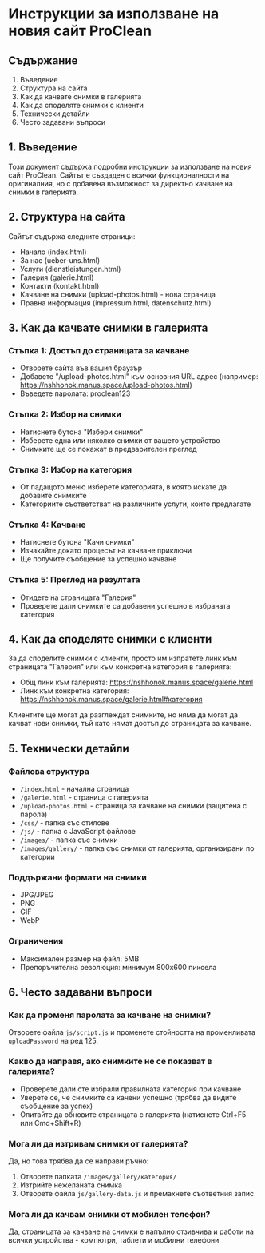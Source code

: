 # Инструкции за използване на новия сайт ProClean

## Съдържание
1. Въведение
2. Структура на сайта
3. Как да качвате снимки в галерията
4. Как да споделяте снимки с клиенти
5. Технически детайли
6. Често задавани въпроси

## 1. Въведение

Този документ съдържа подробни инструкции за използване на новия сайт ProClean. Сайтът е създаден с всички функционалности на оригиналния, но с добавена възможност за директно качване на снимки в галерията.

## 2. Структура на сайта

Сайтът съдържа следните страници:
- Начало (index.html)
- За нас (ueber-uns.html)
- Услуги (dienstleistungen.html)
- Галерия (galerie.html)
- Контакти (kontakt.html)
- Качване на снимки (upload-photos.html) - нова страница
- Правна информация (impressum.html, datenschutz.html)

## 3. Как да качвате снимки в галерията

### Стъпка 1: Достъп до страницата за качване
- Отворете сайта във вашия браузър
- Добавете "/upload-photos.html" към основния URL адрес (например: https://nshhonok.manus.space/upload-photos.html)
- Въведете паролата: proclean123

### Стъпка 2: Избор на снимки
- Натиснете бутона "Избери снимки"
- Изберете една или няколко снимки от вашето устройство
- Снимките ще се покажат в предварителен преглед

### Стъпка 3: Избор на категория
- От падащото меню изберете категорията, в която искате да добавите снимките
- Категориите съответстват на различните услуги, които предлагате

### Стъпка 4: Качване
- Натиснете бутона "Качи снимки"
- Изчакайте докато процесът на качване приключи
- Ще получите съобщение за успешно качване

### Стъпка 5: Преглед на резултата
- Отидете на страницата "Галерия"
- Проверете дали снимките са добавени успешно в избраната категория

## 4. Как да споделяте снимки с клиенти

За да споделите снимки с клиенти, просто им изпратете линк към страницата "Галерия" или към конкретна категория в галерията:

- Общ линк към галерията: https://nshhonok.manus.space/galerie.html
- Линк към конкретна категория: https://nshhonok.manus.space/galerie.html#категория

Клиентите ще могат да разглеждат снимките, но няма да могат да качват нови снимки, тъй като нямат достъп до страницата за качване.

## 5. Технически детайли

### Файлова структура
- `/index.html` - начална страница
- `/galerie.html` - страница с галерията
- `/upload-photos.html` - страница за качване на снимки (защитена с парола)
- `/css/` - папка със стилове
- `/js/` - папка с JavaScript файлове
- `/images/` - папка със снимки
- `/images/gallery/` - папка със снимки от галерията, организирани по категории

### Поддържани формати на снимки
- JPG/JPEG
- PNG
- GIF
- WebP

### Ограничения
- Максимален размер на файл: 5MB
- Препоръчителна резолюция: минимум 800x600 пиксела

## 6. Често задавани въпроси

### Как да променя паролата за качване на снимки?
Отворете файла `js/script.js` и променете стойността на променливата `uploadPassword` на ред 125.

### Какво да направя, ако снимките не се показват в галерията?
- Проверете дали сте избрали правилната категория при качване
- Уверете се, че снимките са качени успешно (трябва да видите съобщение за успех)
- Опитайте да обновите страницата с галерията (натиснете Ctrl+F5 или Cmd+Shift+R)

### Мога ли да изтривам снимки от галерията?
Да, но това трябва да се направи ръчно:
1. Отворете папката `/images/gallery/категория/`
2. Изтрийте нежеланата снимка
3. Отворете файла `js/gallery-data.js` и премахнете съответния запис

### Мога ли да качвам снимки от мобилен телефон?
Да, страницата за качване на снимки е напълно отзивчива и работи на всички устройства - компютри, таблети и мобилни телефони.
